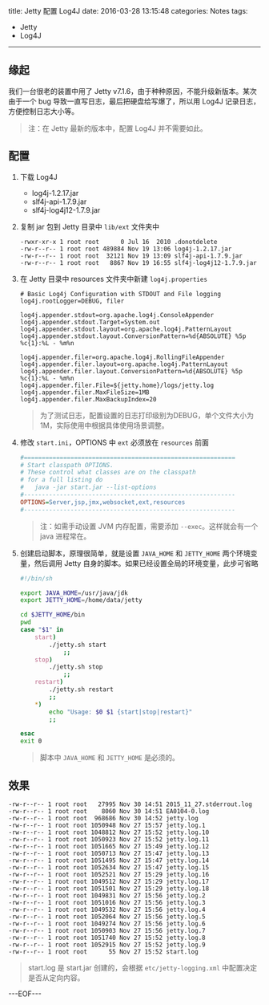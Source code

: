 title: Jetty 配置 Log4J
date: 2016-03-28 13:15:48
categories: Notes
tags:
- Jetty
- Log4J
---

## 缘起

我们一台很老的装置中用了 Jetty v7.1.6，由于种种原因，不能升级新版本。某次由于一个 bug 导致一直写日志，最后把硬盘给写爆了，所以用 Log4J 记录日志，方便控制日志大小等。

> 注：在 Jetty 最新的版本中，配置 Log4J 并不需要如此。

## 配置

1. 下载 Log4J
	- log4j-1.2.17.jar
	- slf4j-api-1.7.9.jar
	- slf4j-log4j12-1.7.9.jar

1.  复制 jar 包到 Jetty 目录中 `lib/ext` 文件夹中
    ```
    -rwxr-xr-x 1 root root      0 Jul 16  2010 .donotdelete
    -rw-r--r-- 1 root root 489884 Nov 19 13:06 log4j-1.2.17.jar
    -rw-r--r-- 1 root root  32121 Nov 19 13:09 slf4j-api-1.7.9.jar
    -rw-r--r-- 1 root root   8867 Nov 19 16:55 slf4j-log4j12-1.7.9.jar
    ```

1. 在 Jetty 目录中 resources 文件夹中新建 `log4j.properties`

    ```properties
    # Basic Log4j Configuration with STDOUT and File logging
    log4j.rootLogger=DEBUG, filer

    log4j.appender.stdout=org.apache.log4j.ConsoleAppender
    log4j.appender.stdout.Target=System.out
    log4j.appender.stdout.layout=org.apache.log4j.PatternLayout
    log4j.appender.stdout.layout.ConversionPattern=%d{ABSOLUTE} %5p %c{1}:%L - %m%n

    log4j.appender.filer=org.apache.log4j.RollingFileAppender
    log4j.appender.filer.layout=org.apache.log4j.PatternLayout
    log4j.appender.filer.layout.ConversionPattern=%d{ABSOLUTE} %5p %c{1}:%L - %m%n
    log4j.appender.filer.File=${jetty.home}/logs/jetty.log
    log4j.appender.filer.MaxFileSize=1MB
    log4j.appender.filer.MaxBackupIndex=20
    ```
    > 为了测试日志，配置设置的日志打印级别为DEBUG，单个文件大小为 1M，实际使用中根据具体使用场景调整。

1. 修改 `start.ini`，OPTIONS 中 `ext` 必须放在 `resources` 前面

    ```ini
    #===========================================================
    # Start classpath OPTIONS.
    # These control what classes are on the classpath
    # for a full listing do
    #   java -jar start.jar --list-options
    #-----------------------------------------------------------
    OPTIONS=Server,jsp,jmx,websocket,ext,resources
    #-----------------------------------------------------------
    ```

    > 注：如需手动设置 JVM 内存配置，需要添加 `--exec`。这样就会有一个 java 进程常在。

1. 创建启动脚本，原理很简单，就是设置 `JAVA_HOME` 和 `JETTY_HOME` 两个环境变量，然后调用 Jetty 自身的脚本。如果已经设置全局的环境变量，此步可省略

    ```bash
    #!/bin/sh

    export JAVA_HOME=/usr/java/jdk
    export JETTY_HOME=/home/data/jetty

    cd $JETTY_HOME/bin
    pwd
    case "$1" in
    	start)
    		./jetty.sh start
        		;;
      	stop)
    		./jetty.sh stop
        		;;
    	restart)
       		./jetty.sh restart
    		;;
    	*)
    		echo "Usage: $0 $1 {start|stop|restart}"
    		;;

    esac
    exit 0
    ```

    > 脚本中 `JAVA_HOME` 和 `JETTY_HOME` 是必须的。

## 效果

```
-rw-r--r-- 1 root root   27995 Nov 30 14:51 2015_11_27.stderrout.log
-rw-r--r-- 1 root root    8060 Nov 30 14:51 EA0104-0.log
-rw-r--r-- 1 root root  968686 Nov 30 14:52 jetty.log
-rw-r--r-- 1 root root 1050948 Nov 27 15:57 jetty.log.1
-rw-r--r-- 1 root root 1048812 Nov 27 15:52 jetty.log.10
-rw-r--r-- 1 root root 1050923 Nov 27 15:52 jetty.log.11
-rw-r--r-- 1 root root 1051665 Nov 27 15:49 jetty.log.12
-rw-r--r-- 1 root root 1050713 Nov 27 15:47 jetty.log.13
-rw-r--r-- 1 root root 1051495 Nov 27 15:47 jetty.log.14
-rw-r--r-- 1 root root 1052634 Nov 27 15:47 jetty.log.15
-rw-r--r-- 1 root root 1052521 Nov 27 15:29 jetty.log.16
-rw-r--r-- 1 root root 1049512 Nov 27 15:29 jetty.log.17
-rw-r--r-- 1 root root 1051501 Nov 27 15:29 jetty.log.18
-rw-r--r-- 1 root root 1049831 Nov 27 15:56 jetty.log.2
-rw-r--r-- 1 root root 1051016 Nov 27 15:56 jetty.log.3
-rw-r--r-- 1 root root 1049532 Nov 27 15:56 jetty.log.4
-rw-r--r-- 1 root root 1052064 Nov 27 15:56 jetty.log.5
-rw-r--r-- 1 root root 1049274 Nov 27 15:56 jetty.log.6
-rw-r--r-- 1 root root 1050903 Nov 27 15:56 jetty.log.7
-rw-r--r-- 1 root root 1051740 Nov 27 15:52 jetty.log.8
-rw-r--r-- 1 root root 1052915 Nov 27 15:52 jetty.log.9
-rw-r--r-- 1 root root      55 Nov 27 15:52 start.log
```

> start.log 是 start.jar 创建的，会根据 `etc/jetty-logging.xml` 中配置决定是否从定向内容。

---EOF---

